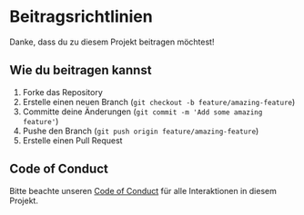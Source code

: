 # Beitragsrichtlinien

Danke, dass du zu diesem Projekt beitragen möchtest!

## Wie du beitragen kannst

1. Forke das Repository
2. Erstelle einen neuen Branch (`git checkout -b feature/amazing-feature`)
3. Committe deine Änderungen (`git commit -m 'Add some amazing feature'`)
4. Pushe den Branch (`git push origin feature/amazing-feature`)
5. Erstelle einen Pull Request

## Code of Conduct

Bitte beachte unseren [Code of Conduct](CODE_OF_CONDUCT.md) für alle Interaktionen in diesem Projekt.

